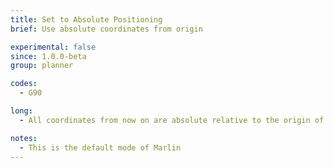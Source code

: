```yaml
---
title: Set to Absolute Positioning
brief: Use absolute coordinates from origin

experimental: false
since: 1.0.0-beta
group: planner

codes:
  - G90

long:
  - All coordinates from now on are absolute relative to the origin of the machine.

notes:
  - This is the default mode of Marlin
---
```

